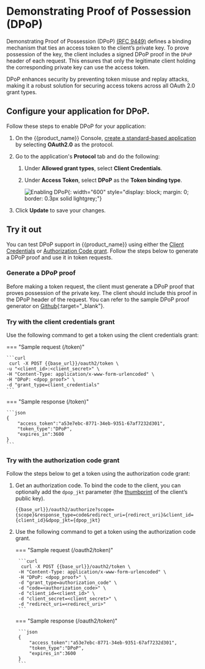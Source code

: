# Demonstrating Proof of Possession (DPoP)

Demonstrating Proof of Possession (DPoP) [(RFC 9449)](https://datatracker.ietf.org/doc/rfc9449/) defines a binding mechanism that ties an access token to the client’s private key. To prove possession of the key, the client includes a signed DPoP proof in the `DPoP` header of each request. This ensures that only the legitimate client holding the corresponding private key can use the access token.

DPoP enhances security by preventing token misuse and replay attacks, making it a robust solution for securing access tokens across all OAuth 2.0 grant types.

## Configure your application for DPoP.

Follow these steps to enable DPoP for your application:

1. On the {{product_name}} Console, [create a standard-based application]({{base_path}}/guides/applications/register-standard-based-app/) by selecting **OAuth2.0** as the protocol.

2. Go to the application's **Protocol** tab and do the following:

    1. Under **Allowed grant types**, select **Client Credentials**.

    2. Under **Access Token**, select **DPoP** as the **Token binding type**.

        ![Enabling DPoP]({{base_path}}/assets/img/references/token-binding/enable-dpop.png){: width="600" style="display: block; margin: 0; border: 0.3px solid lightgrey;"}

3. Click **Update** to save your changes.


## Try it out

You can test DPoP support in {{product_name}} using either the [Client Credentials]({{base_path}}/references/grant-types/#client-credentials-grant) or [Authorization Code grant]({{base_path}}/references/grant-types/#authorization-code-grant). Follow the steps below to generate a DPoP proof and use it in token requests.

### Generate a DPoP proof

Before making a token request, the client must generate a DPoP proof that proves possession of the private key. The client should include this proof in the DPoP header of the request. You can refer to the sample DPoP proof generator on [Github](https://github.com/wso2/samples-is/tree/master/oauth2/org.wso2.dpop.proof.generator#dpop-client-application){:target="_blank"}.

### Try with the client credentials grant

Use the following command to get a token using the client credentials grant:

=== "Sample request (/token)"

    ```curl
     curl -X POST {{base_url}}/oauth2/token \
    -u "<client_id>:<client_secret>" \
    -H "Content-Type: application/x-www-form-urlencoded" \
    -H "DPoP: <dpop_proof>" \
    -d "grant_type=client_credentials"
    ```

=== "Sample response (/token)"

    ```json
    {
        "access_token":"a53e7ebc-8771-34eb-9351-67af7232d301",
        "token_type":"DPoP",
        "expires_in":3600
    }
    ```

### Try with the authorization code grant

Follow the steps below to get a token using the authorization code grant:

1. Get an authorization code. To bind the code to the client, you can optionally add the `dpop_jkt` parameter (the [thumbprint](https://datatracker.ietf.org/doc/html/rfc9449#section-10) of the client’s public key).

    ```curl
    {{base_url}}/oauth2/authorize?scope={scope}&response_type=code&redirect_uri={redirect_uri}&client_id=   {client_id}&dpop_jkt={dpop_jkt}
    ```

2. Use the following command to get a token using the authorization code grant.

    === "Sample request (/oauth2/token)"

        ```curl
         curl -X POST {{base_url}}/oauth2/token \
        -H "Content-Type: application/x-www-form-urlencoded" \
        -H "DPoP: <dpop_proof>" \
        -d "grant_type=authorization_code" \
        -d "code=<authorization_code>" \
        -d "client_id=<client_id>" \
        -d "client_secret=<client_secret>" \
        -d "redirect_uri=<redirect_uri>"
        ```

    === "Sample response (/oauth2/token)"

        ```json
        {
            "access_token":"a53e7ebc-8771-34eb-9351-67af7232d301",
            "token_type":"DPoP",
            "expires_in":3600
        }
        ```
